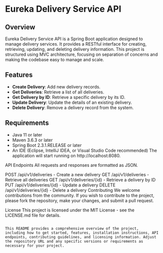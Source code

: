 # Eureka Delivery Service API

## Overview

Eureka Delivery Service API is a Spring Boot application designed to manage delivery services. It provides a RESTful interface for creating, retrieving, updating, and deleting delivery information. This project is structured using MVC architecture, focusing on separation of concerns and making the codebase easy to manage and scale.

## Features

- **Create Delivery**: Add new delivery records.
- **Get Deliveries**: Retrieve a list of all deliveries.
- **Get Delivery by ID**: Retrieve a specific delivery by its ID.
- **Update Delivery**: Update the details of an existing delivery.
- **Delete Delivery**: Remove a delivery record from the system.

## Requirements

- Java 11 or later
- Maven 3.6.3 or later
- Spring Boot 2.3.1.RELEASE or later
- An IDE (Eclipse, IntelliJ IDEA, or Visual Studio Code recommended)
The application will start running on http://localhost:8080.

API Endpoints
All requests and responses are formatted as JSON.

POST /api/v1/deliveries - Create a new delivery
GET /api/v1/deliveries - Retrieve all deliveries
GET /api/v1/deliveries/{id} - Retrieve a delivery by ID
PUT /api/v1/deliveries/{id} - Update a delivery
DELETE /api/v1/deliveries/{id} - Delete a delivery
Contributing
We welcome contributions from the community. If you wish to contribute to the project, please fork the repository, make your changes, and submit a pull request.

License
This project is licensed under the MIT License - see the LICENSE.md file for details.

```

This README provides a comprehensive overview of the project, including how to get started, features, installation instructions, API endpoints, contributing guidelines, and licensing information. Adjust the repository URL and any specific versions or requirements as necessary for your project.
